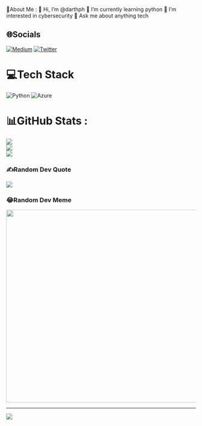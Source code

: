 💫About Me :
👋 Hi, I’m @darthph
🌱 I’m currently learning python
👀 I’m interested in cybersecurity 
💬 Ask me about anything tech

## 🌐Socials
[![Medium](https://img.shields.io/badge/Medium-12100E?logo=medium&logoColor=white)](https://medium.com/@@pascal.h) [![Twitter](https://img.shields.io/badge/Twitter-%231DA1F2.svg?logo=Twitter&logoColor=white)](https://twitter.com/@onlyaburner) 

# 💻Tech Stack
![Python](https://img.shields.io/badge/python-3670A0?style=for-the-badge&logo=python&logoColor=ffdd54) ![Azure](https://img.shields.io/badge/azure-%230072C6.svg?style=for-the-badge&logo=azure-devops&logoColor=white)
# 📊GitHub Stats :
![](https://github-readme-stats.vercel.app/api?username=darthph&theme=dark&hide_border=true&include_all_commits=true&count_private=false)<br/>
![](https://github-readme-streak-stats.herokuapp.com/?user=darthph&theme=dark&hide_border=true)<br/>
![](https://github-readme-stats.vercel.app/api/top-langs/?username=darthph&theme=dark&hide_border=true&include_all_commits=true&count_private=false&layout=compact)

### ✍️Random Dev Quote
![](https://quotes-github-readme.vercel.app/api?type=horizontal&theme=radical)

### 😂Random Dev Meme
<img src="https://random-memer.herokuapp.com/" width="512px"/>

---
[![](https://visitcount.itsvg.in/api?id=darthph&icon=0&color=0)](https://visitcount.itsvg.in)
